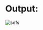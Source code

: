 # Output:

![sdfs](https://github.com/Sanjayrajanrajappa/Lab-Programs/assets/91653459/e54a3c5a-839d-4339-8969-52cc4dc60608)
